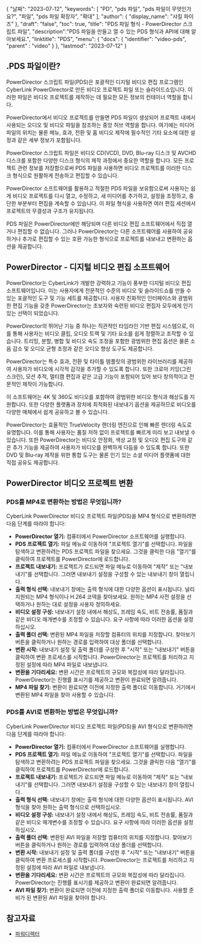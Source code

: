 {
"날짜": "2023-07-12",
  "keywords": [
"PD",
"pds 파일",
"pds 파일이 무엇인가요?",
"파일",
"pds 파일 확장자",
"확대"
],
  "author": {
"display_name": "샤킬 파이즈"
},
"draft": "false",
"toc": true,
"title": "PDS 파일 형식 - PowerDirector 스크립트 파일",
  "description":"PDS 파일을 만들고 열 수 있는 PDS 형식과 API에 대해 알아보세요.",
"linktitle": "PDS",
  "menu": {
    "docs": {
      "identifier": "video-pds",
"parent" : "video"
}
},
"lastmod": "2023-07-12"
}

## .PDS 파일이란?

PowerDirector 스크립트 파일(PDS)은 포괄적인 디지털 비디오 편집 프로그램인 CyberLink PowerDirector로 만든 비디오 프로젝트 파일 또는 슬라이드쇼입니다. 이러한 파일은 비디오 프로젝트를 제작하는 데 필요한 모든 정보의 컨테이너 역할을 합니다.

PowerDirector에서 비디오 프로젝트를 만들면 PDS 파일이 생성되어 프로젝트 내에서 사용되는 오디오 및 비디오 파일을 참조하는 중앙 허브 역할을 합니다. 여기에는 미디어 파일의 위치는 물론 메뉴, 효과, 전환 및 홈 비디오 제작에 필수적인 기타 요소에 대한 설정과 같은 세부 정보가 포함됩니다.

PowerDirector 스크립트 파일은 비디오 CD(VCD), DVD, Blu-ray 디스크 및 AVCHD 디스크를 포함한 다양한 디스크 형식의 제작 과정에서 중요한 역할을 합니다. 모든 프로젝트 관련 정보를 저장함으로써 PDS 파일을 사용하면 비디오 프로젝트를 이러한 디스크 형식으로 원활하게 전송하고 편집할 수 있습니다.

PowerDirector 소프트웨어를 활용하고 적절한 PDS 파일을 보유함으로써 사용자는 쉽게 비디오 프로젝트를 다시 열고, 수정하고, 새 미디어를 추가하고, 설정을 조정하고, 중단한 부분부터 편집을 계속할 수 있습니다. 이 파일 형식을 사용하면 여러 편집 세션에서 프로젝트의 무결성과 구조가 유지됩니다.

PDS 파일은 PowerDirector에만 해당되며 다른 비디오 편집 소프트웨어에서 직접 열거나 편집할 수 없습니다. 그러나 PowerDirector는 다른 소프트웨어를 사용하여 공유하거나 추가로 편집할 수 있는 호환 가능한 형식으로 프로젝트를 내보내고 변환하는 옵션을 제공합니다.

## PowerDirector - 디지털 비디오 편집 소프트웨어

PowerDirector는 CyberLink가 개발한 강력하고 기능이 풍부한 디지털 비디오 편집 소프트웨어입니다. 이는 사용자에게 전문적인 수준의 비디오 및 슬라이드쇼를 만들 수 있는 포괄적인 도구 및 기능 세트를 제공합니다. 사용자 친화적인 인터페이스와 광범위한 편집 기능을 갖춘 PowerDirector는 초보자와 숙련된 비디오 편집자 모두에게 인기 있는 선택이 되었습니다.

PowerDirector의 뛰어난 기능 중 하나는 직관적인 타임라인 기반 편집 시스템으로, 이를 통해 사용자는 비디오 클립, 오디오 트랙 및 기타 요소를 쉽게 정렬하고 조작할 수 있습니다. 트리밍, 분할, 병합 및 비디오 속도 조정을 포함한 광범위한 편집 옵션은 물론 소음 감소 및 오디오 균형 조정과 같은 오디오 향상 도구도 제공합니다.

PowerDirector는 특수 효과, 전환 및 타이틀 템플릿의 광범위한 라이브러리를 제공하여 사용자가 비디오에 시각적 감각을 추가할 수 있도록 합니다. 또한 크로마 키잉(그린 스크린), 모션 추적, 멀티캠 편집과 같은 고급 기능이 포함되어 있어 보다 창의적이고 전문적인 제작이 가능합니다.

이 소프트웨어는 4K 및 360도 비디오를 포함하여 광범위한 비디오 형식과 해상도를 지원합니다. 또한 다양한 플랫폼과 장치에 최적화된 내보내기 옵션을 제공하므로 비디오를 다양한 매체에서 쉽게 공유하고 볼 수 있습니다.

PowerDirector는 효율적인 TrueVelocity 렌더링 엔진으로 인해 빠른 렌더링 속도로 유명합니다. 이를 통해 사용자는 품질 저하 없이 프로젝트를 빠르게 미리 보고 내보낼 수 있습니다. 또한 PowerDirector는 비디오 안정화, 색상 교정 및 오디오 편집 도구와 같은 추가 기능을 제공하여 사용자가 비디오를 완벽하게 다듬을 수 있도록 합니다. 또한 DVD 및 Blu-ray 제작을 위한 통합 도구는 물론 인기 있는 소셜 미디어 플랫폼에 대한 직접 공유도 제공합니다.

## PowerDirector 비디오 프로젝트 변환

### PDS를 MP4로 변환하는 방법은 무엇입니까?

CyberLink PowerDirector 비디오 프로젝트 파일(PDS)을 MP4 형식으로 변환하려면 다음 단계를 따라야 합니다:

- **PowerDirector 열기:** 컴퓨터에서 PowerDirector 소프트웨어를 실행합니다.
- **PDS 프로젝트 열기:** 파일 메뉴로 이동하여 "프로젝트 열기"를 선택합니다. 파일을 탐색하고 변환하려는 PDS 프로젝트 파일을 찾으세요. 그것을 클릭한 다음 "열기"를 클릭하여 프로젝트를 PowerDirector에 로드합니다.
- **프로젝트 내보내기:** 프로젝트가 로드되면 파일 메뉴로 이동하여 "제작" 또는 "내보내기"를 선택합니다. 그러면 내보내기 설정을 구성할 수 있는 내보내기 창이 열립니다.
- **출력 형식 선택:** 내보내기 창에는 출력 형식에 대한 다양한 옵션이 표시됩니다. 널리 지원되는 MP4 형식이나 H.264 코덱을 찾아보세요. 원하는 MP4 사전 설정을 선택하거나 원하는 대로 설정을 사용자 정의하세요.
- **비디오 설정 구성:** 내보내기 설정 내에서 해상도, 프레임 속도, 비트 전송률, 품질과 같은 비디오 매개변수를 조정할 수 있습니다. 요구 사항에 따라 이러한 옵션을 설정하십시오.
- **출력 폴더 선택:** 변환된 MP4 파일을 저장할 컴퓨터의 위치를 지정합니다. 찾아보기 버튼을 클릭하거나 원하는 경로를 입력하여 대상 폴더를 선택합니다.
- **변환 시작:** 내보내기 설정 및 출력 폴더를 구성한 후 "시작" 또는 "내보내기" 버튼을 클릭하여 변환 프로세스를 시작합니다. PowerDirector는 프로젝트를 처리하고 지정된 설정에 따라 MP4 파일로 내보냅니다.
- **변환을 기다리세요:** 변환 시간은 프로젝트의 규모와 복잡성에 따라 달라집니다. PowerDirector는 진행률 표시기를 제공하고 변환이 완료되면 알려줍니다.
- **MP4 파일 찾기:** 변환이 완료되면 이전에 지정한 출력 폴더로 이동합니다. 거기에서 변환된 MP4 파일을 찾아 사용할 수 있습니다.

### PDS를 AVI로 변환하는 방법은 무엇입니까?

CyberLink PowerDirector 비디오 프로젝트 파일(PDS)을 AVI 형식으로 변환하려면 다음 단계를 따라야 합니다:

- **PowerDirector 열기:** 컴퓨터에서 PowerDirector 소프트웨어를 실행합니다.
- **PDS 프로젝트 열기:** 파일 메뉴로 이동하여 "프로젝트 열기"를 선택합니다. 파일을 탐색하고 변환하려는 PDS 프로젝트 파일을 찾으세요. 그것을 클릭한 다음 "열기"를 클릭하여 프로젝트를 PowerDirector에 로드합니다.
- **프로젝트 내보내기:** 프로젝트가 로드되면 파일 메뉴로 이동하여 "제작" 또는 "내보내기"를 선택합니다. 그러면 내보내기 설정을 구성할 수 있는 내보내기 창이 열립니다.
- **출력 형식 선택:** 내보내기 창에는 출력 형식에 대한 다양한 옵션이 표시됩니다. AVI 형식을 찾아 원하는 출력 형식으로 선택하십시오.
- **비디오 설정 구성:** 내보내기 설정 내에서 해상도, 프레임 속도, 비트 전송률, 품질과 같은 비디오 매개변수를 조정할 수 있습니다. 요구 사항에 따라 이러한 옵션을 설정하십시오.
- **출력 폴더 선택:** 변환된 AVI 파일을 저장할 컴퓨터의 위치를 지정합니다. 찾아보기 버튼을 클릭하거나 원하는 경로를 입력하여 대상 폴더를 선택합니다.
- **변환 시작:** 내보내기 설정 및 출력 폴더를 구성한 후 "시작" 또는 "내보내기" 버튼을 클릭하여 변환 프로세스를 시작합니다. PowerDirector는 프로젝트를 처리하고 지정된 설정에 따라 AVI 파일로 내보냅니다.
- **변환을 기다리세요:** 변환 시간은 프로젝트의 규모와 복잡성에 따라 달라집니다. PowerDirector는 진행률 표시기를 제공하고 변환이 완료되면 알려줍니다.
- **AVI 파일 찾기:** 변환이 완료되면 이전에 지정한 출력 폴더로 이동합니다. 사용할 준비가 된 변환된 AVI 파일을 찾아야 합니다.
  

## 참고자료
* [파워디렉터](https://en.wikipedia.org/wiki/PowerDirector)

